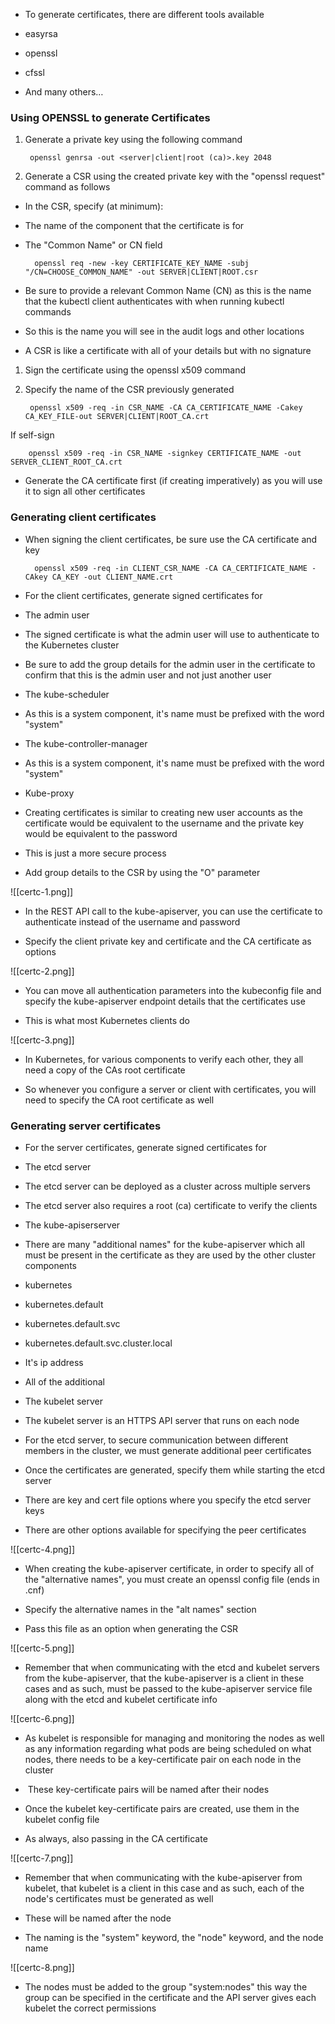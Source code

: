 - To generate certificates, there are different tools available

- easyrsa
- openssl
- cfssl
- And many others…

### Using OPENSSL to generate Certificates

1. Generate a private key using the following command

		openssl genrsa -out <server|client|root (ca)>.key 2048

1. Generate a CSR using the created private key with the "openssl request" command as follows

- In the CSR, specify (at minimum):

- The name of the component that the certificate is for
- The "Common Name" or CN field

		openssl req -new -key CERTIFICATE_KEY_NAME -subj "/CN=CHOOSE_COMMON_NAME" -out SERVER|CLIENT|ROOT.csr

- Be sure to provide a relevant Common Name (CN) as this is the name that the kubectl client authenticates with when running kubectl commands

- So this is the name you will see in the audit logs and other locations

- A CSR is like a certificate with all of your details but with no signature

1. Sign the certificate using the openssl x509 command

1. Specify the name of the CSR previously generated

		openssl x509 -req -in CSR_NAME -CA CA_CERTIFICATE_NAME -Cakey CA_KEY_FILE-out SERVER|CLIENT|ROOT_CA.crt

If self-sign

		openssl x509 -req -in CSR_NAME -signkey CERTIFICATE_NAME -out SERVER_CLIENT_ROOT_CA.crt

- Generate the CA certificate first (if creating imperatively) as you will use it to sign all other certificates

### Generating client certificates

- When signing the client certificates, be sure use the CA certificate and key

		openssl x509 -req -in CLIENT_CSR_NAME -CA CA_CERTIFICATE_NAME -CAkey CA_KEY -out CLIENT_NAME.crt

- For the client certificates, generate signed certificates for

- The admin user

- The signed certificate is what the admin user will use to authenticate to the Kubernetes cluster
- Be sure to add the group details for the admin user in the certificate to confirm that this is the admin user and not just another user

- The kube-scheduler

- As this is a system component, it's name must be prefixed with the word "system"

- The kube-controller-manager

- As this is a system component, it's name must be prefixed with the word "system"

- Kube-proxy

- Creating certificates is similar to creating new user accounts as the certificate would be equivalent to the username and the private key would be equivalent to the password

- This is just a more secure process

- Add group details to the CSR by using the "O" parameter

![[certc-1.png]]

- In the REST API call to the kube-apiserver, you can use the certificate to authenticate instead of the username and password

- Specify the client private key and certificate and the CA certificate as options

![[certc-2.png]]

- You can move all authentication parameters into the kubeconfig file and specify the kube-apiserver endpoint details that the certificates use

- This is what most Kubernetes clients do

![[certc-3.png]]

- In Kubernetes, for various components to verify each other, they all need a copy of the CAs root certificate

- So whenever you configure a server or client with certificates, you will need to specify the CA root certificate as well

### Generating server certificates

- For the server certificates, generate signed certificates for

- The etcd server

- The etcd server can be deployed as a cluster across multiple servers
- The etcd server also requires a root (ca) certificate to verify the clients

- The kube-apiserserver

- There are many "additional names" for the kube-apiserver which all must be present in the certificate as they are used by the other cluster components

- kubernetes
- kubernetes.default
- kubernetes.default.svc
- kubernetes.default.svc.cluster.local
- It's ip address

- All of the additional

- The kubelet server

- The kubelet server is an HTTPS API server that runs on each node

- For the etcd server, to secure communication between different members in the cluster, we must generate additional peer certificates

- Once the certificates are generated, specify them while starting the etcd server
- There are key and cert file options where you specify the etcd server keys
- There are other options available for specifying the peer certificates

![[certc-4.png]]

- When creating the kube-apiserver certificate, in order to specify all of the "alternative names", you must create an openssl config file (ends in .cnf)

- Specify the alternative names in the "alt names" section
- Pass this file as an option when generating the CSR

![[certc-5.png]]

- Remember that when communicating with the etcd and kubelet servers from the kube-apiserver, that the kube-apiserver is a client in these cases and as such, must be passed to the kube-apiserver service file along with the etcd and kubelet certificate info

![[certc-6.png]]

- As kubelet is responsible for managing and monitoring the nodes as well as any information regarding what pods are being scheduled on what nodes, there needs to be a key-certificate pair on each node in the cluster

-  These key-certificate pairs will be named after their nodes

- Once the kubelet key-certificate pairs are created, use them in the kubelet config file

- As always, also passing in the CA certificate

![[certc-7.png]]

- Remember that when communicating with the kube-apiserver from kubelet, that kubelet is a client in this case and as such, each of the node's certificates must be generated as well

- These will be named after the node
- The naming is the "system" keyword, the "node" keyword, and the node name

![[certc-8.png]]

- The nodes must be added to the group "system:nodes" this way the group can be specified in the certificate and the API server gives each kubelet the correct permissions